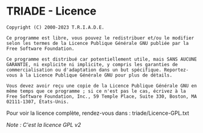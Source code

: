 # TRIADE - Licence

```
Copyright (C) 2000-2023 T.R.I.A.D.E.

Ce programme est libre, vous pouvez le redistribuer et/ou le modifier selon les termes de la Licence Publique Générale GNU publiée par la Free Software Foundation.

Ce programme est distribué car potentiellement utile, mais SANS AUCUNE GARANTIE, ni explicite ni implicite, y compris les garanties de commercialisation ou d'adaptation dans un but spécifique. Reportez-vous à la Licence Publique Générale GNU pour plus de détails.

Vous devez avoir reçu une copie de la Licence Publique Générale GNU en même temps que ce programme ; si ce n'est pas le cas, écrivez à la Free Software Foundation, Inc., 59 Temple Place, Suite 330, Boston, MA 02111-1307, États-Unis.

```

Pour voir la licence complète, rendez-vous dans : triade/Licence-GPL.txt

*Note : C'est la licence GPL v2*
